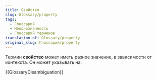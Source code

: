 ```yaml
---
title: Свойство
slug: Glossary/property
tags:
  - Глоссарий
  - Неоднозначность
  - Глоссарий терминов
translation_of: Glossary/property
original_slug: Глоссарий/property
---
```

Термин **свойство** может иметь разное значение, в зависимости от контекста. Он может указывать на:

{{GlossaryDisambiguation}}
